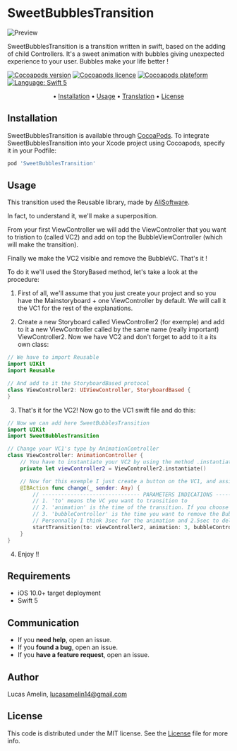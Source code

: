# SweetBubblesTransition 

![Preview]()

SweetBubblesTransition is a transition written in swift, based on the adding of child Controllers. It's a sweet animation with bubbles giving unexpected experience to your user. Bubbles make your life better !

<p align="left">
    <a href="https://cocoapods.org/pods/SweetBubblesTransition" target="_blank"><img src="https://img.shields.io/cocoapods/v/SweetBubblesTransition.svg?style=flat" alt="Cocoapods version" /></a>
    <a href="http://cocoapods.org/pods/SweetBubblesTransition" target="_blank"><img src="https://img.shields.io/cocoapods/l/SweetBubblesTransition.svg?style=flat" alt="Cocoapods licence" /></a>
    <a href="http://cocoapods.org/pods/SweetBubblesTransition" target="_blank"><img src="https://img.shields.io/cocoapods/p/SweetBubblesTransition.svg?style=flat" alt="Cocoapods plateform" /></a>
 <a href="http://cocoapods.org/pods/SweetBubblesTransition" target="_blank"><img src="https://img.shields.io/badge/Swift-5-orange" alt="Language: Swift 5"/></a>
</p>

<p align="center">
  • <a href="#installation">Installation</a>
  • <a href="#usage">Usage</a>
  • <a href="#translation">Translation</a>
  • <a href="#license">License</a>
</p>

## Installation

SweetBubblesTransition is available through [CocoaPods](http://cocoapods.org). 
To integrate SweetBubblesTransition into your Xcode project using Cocoapods, specify it in your Podfile:

```ruby
pod 'SweetBubblesTransition'
```

## Usage

This transition used the Reusable library, made by [AliSoftware](https://github.com/AliSoftware/Reusable).

In fact, to understand it, we'll make a superposition.

From your first ViewController we will add the ViewController that you want to tristion to (called VC2) and add on top the BubbleViewController (which will make the transition).

Finally we make the VC2 visible and remove the BubbleVC.
That's it !

To do it we'll used the StoryBased method, let's take a look at the procedure:

1. First of all, we'll assume that you just create your project and so you have the Mainstoryboard + one ViewController by default. We will call it the VC1 for the rest of the explanations.

2. Create a new Storyboard called ViewController2 (for exemple) and add to it a new ViewController called by the same name (really important) ViewController2.
Now we have VC2 and don't forget to add to it a its own class:
         
```swift
// We have to import Reusable
import UIKit
import Reusable

// And add to it the StoryboardBased protocol
class ViewController2: UIViewController, StoryboardBased {
}
```

3. That's it for the VC2! Now go to the VC1 swift file and do this:

```swift
// Now we can add here SweetBubblesTransition
import UIKit
import SweetBubblesTransition

// Change your VC1's type by AnimationController
class ViewController: AnimationController {
    // You have to instantiate your VC2 by using the method .instantiate() (thanks again to Reusable).
    private let viewController2 = ViewController2.instantiate()

    // Now for this exemple I just create a button on the VC1, and assign it the following function
    @IBAction func change(_ sender: Any) {
        // ------------------------------- PARAMETERS INDICATIONS -------------------------------
        // 1. 'to' means the VC you want to transition to 
        // 2. 'animation' is the time of the transition. If you choose 2, for exemple, that means the VC2 will appear in two seconds.
        // 3. 'bubbleController' is the time you want to remove the BubbleViewController
        // Personnally I think 3sec for the animation and 2.5sec to delete the BubbleVC is the perfect timing, but feel free to make your own opinion !
        startTransition(to: viewController2, animation: 3, bubbleController: 2.5)
    }
}
```

4. Enjoy !!

## Requirements

* iOS 10.0+ target deployment
* Swift 5

## Communication

- If you **need help**, open an issue.
- If you **found a bug**, open an issue.
- If you **have a feature request**, open an issue.

## Author

Lucas Amelin, lucasamelin14@gmail.com

## License

This code is distributed under the MIT license. See the [License](LICENSE) file for more info.



